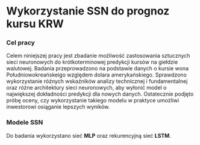 # Wykorzystanie SSN do prognoz kursu KRW

### Cel pracy
Celem niniejszej pracy jest zbadanie możliwość zastosowania sztucznych sieci neuronowych do krótkoterminowej predykcji kursów na giełdzie walutowej. Badania przeprowadzono na podstawie danych o kursie wona Południowokreańskeigo względem dolara amerykańskiego. Sprawdzono wykorzystanie różnych wskaźników analizy technicznej
i fundamentalnej oraz różne architektury sieci neuronowych, aby wyłonić model o największej dokładności predykcji dla nowych danych. Ostatecznie podjęto próbę oceny,
czy wykorzystanie takiego modelu w praktyce umożliwi inwestorowi osiąganie lepszych
wyników.

### Modele SSN
Do badania wykorzystano sieć **MLP** oraz rekurencyjną sieć **LSTM**.
